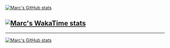 [![Marc's GitHub stats](https://github-readme-stats.vercel.app/api?username=marc-leblanc&theme=algolia)](https://github.com/anuraghazra/github-readme-stats)


[![Marc's WakaTime stats](https://github-readme-stats.vercel.app/api/wakatime?username=marcleblanc&theme=algolia)](https://github.com/anuraghazra/github-readme-stats)
---------------------------
---------------------------
[![Marc's GitHub stats](https://marc-leblanc-github-readme-stats-3ta97bm5e.vercel.app/api?username=marc-leblanc&theme=algolia)](https://github.com/anuraghazra/github-readme-stats)

